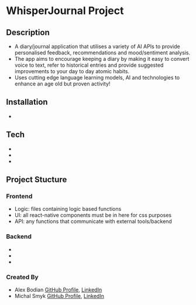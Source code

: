 # WhisperJournal Project

## Description

- A diary/journal application that utilises a variety of AI APIs to provide personalised feedback, recommendations and mood/sentiment analysis.
- The app aims to encourage keeping a diary by making it easy to convert voice to text, refer to historical entries and provide suggested improvements to your day to day atomic habits.
- Uses cutting edge language learning models, AI and technologies to enhance an age old but proven activity!

## Installation

-

## Tech

-
-
-

## Project Stucture

### Frontend

- Logic: files containing logic based functions
- UI: all react-native components must be in here for css purposes
- API: any functions that communicate with external tools/backend

### Backend

-
-
-

### Created By

- Alex Bodian [GitHub Profile](https://www.github.com/abodian), [LinkedIn](https://www.linkedin.com/in/alex-bodian-54814593/)
- Michal Smyk [GitHub Profile](https://www.github.com/MichalSmyk), [LinkedIn](https://www.linkedin.com/in/michal-smyk-5066a2151/)
